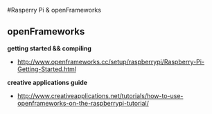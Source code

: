 #Rasperry Pi & openFrameworks

## openFrameworks
**getting started && compiling** <br />

*	<http://www.openframeworks.cc/setup/raspberrypi/Raspberry-Pi-Getting-Started.html>

**creative applications guide** <br />

*	<http://www.creativeapplications.net/tutorials/how-to-use-openframeworks-on-the-raspberrypi-tutorial/>

